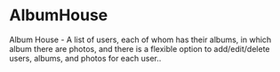 # AlbumHouse
Album House - A list of users, each of whom has their albums, in which album there are photos, and there is a flexible option to add/edit/delete users, albums, and photos for each user..
